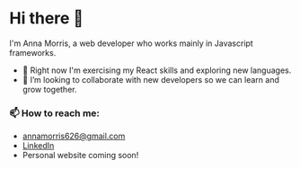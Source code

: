 # Hi there 👋
I'm Anna Morris, a web developer who works mainly in Javascript frameworks. 

- 🌱 Right now I'm exercising my React skills and exploring new languages.
- 👯 I’m looking to collaborate with new developers so we can learn and grow together.
### 📫 How to reach me:
  - annamorris626@gmail.com
  - [LinkedIn](https://www.linkedin.com/in/anna-m-morris/)
  - Personal website coming soon!







<!--
**anna-m-morris/anna-m-morris** is a ✨ _special_ ✨ repository because its `README.md` (this file) appears on your GitHub profile.

Here are some ideas to get you started:

- 🔭 I’m currently working on ...
-  I’m currently learning ...
- 👯 I’m looking to collaborate on ...
- 🤔 I’m looking for help with ...
- 💬 Ask me about ...
- 📫 How to reach me: ...
- 😄 Pronouns: ...
- ⚡ Fun fact: ...
-->
